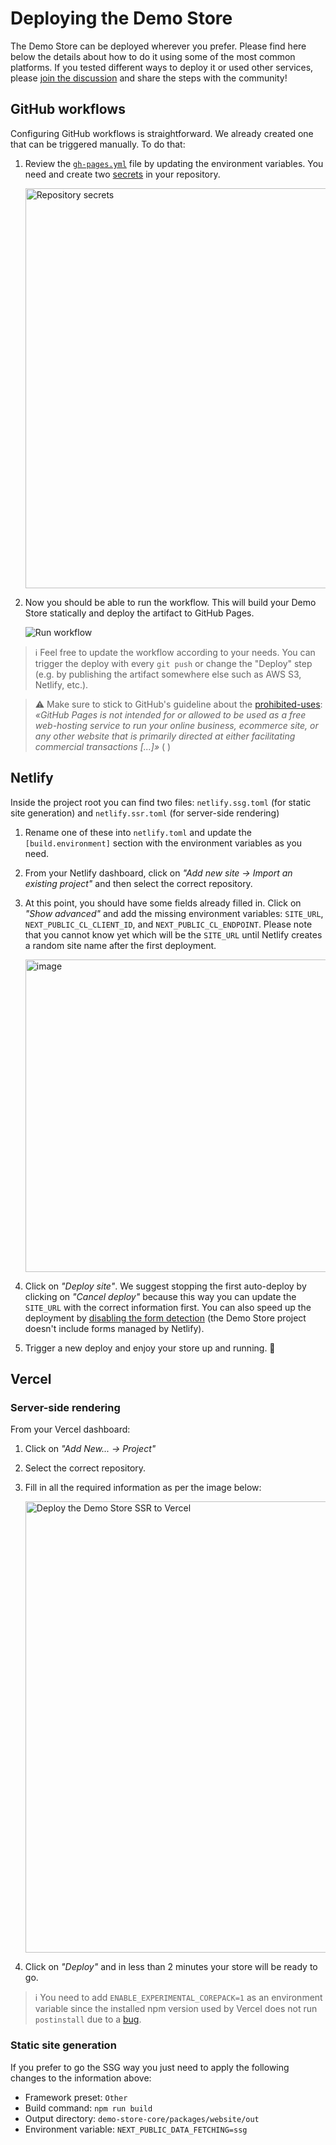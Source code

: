 # Deploying the Demo Store

The Demo Store can be deployed wherever you prefer. Please find here below the details about how to do it using some of the most common platforms. If you tested different ways to deploy it or used other services, please [join the discussion](https://github.com/commercelayer/demo-store-core/discussions/new?category=show-and-tell) and share the steps with the community!

## GitHub workflows

Configuring GitHub workflows is straightforward. We already created one that can be triggered manually. To do that:

1. Review the [`gh-pages.yml`](.github/workflows/gh-pages.yml) file by updating the environment variables. You need and create two [secrets](https://docs.github.com/en/actions/security-guides/encrypted-secrets#creating-encrypted-secrets-for-a-repository) in your repository.

    <img width="640" alt="Repository secrets" src="https://user-images.githubusercontent.com/1681269/185638408-f5c68563-1197-436c-a2b0-9aaf0dfbc16a.png">

2. Now you should be able to run the workflow. This will build your Demo Store statically and deploy the artifact to GitHub Pages.

   ![Run workflow](https://user-images.githubusercontent.com/1681269/185639837-5b81186b-f5e7-43cd-bf7a-1c00f3b71b58.png)

> :information_source: Feel free to update the workflow according to your needs. You can trigger the deploy with every `git push` or change the "Deploy" step (e.g. by publishing the artifact somewhere else such as AWS S3, Netlify, etc.).

> :warning: Make sure to stick to GitHub's guideline about the [prohibited-uses](https://docs.github.com/en/pages/getting-started-with-github-pages/about-github-pages#prohibited-uses): _«GitHub Pages is not intended for or allowed to be used as a free web-hosting service to run your online business, ecommerce site, or any other website that is primarily directed at either facilitating commercial transactions [...]»_ ( )

## Netlify

Inside the project root you can find two files: `netlify.ssg.toml` (for static site generation) and `netlify.ssr.toml` (for server-side rendering)

1. Rename one of these into `netlify.toml` and update the `[build.environment]` section with the environment variables as you need.
2. From your Netlify dashboard, click on _"Add new site -> Import an existing project"_ and then select the correct repository.
3. At this point, you should have some fields already filled in. Click on _"Show advanced"_ and add the missing environment variables: `SITE_URL`, `NEXT_PUBLIC_CL_CLIENT_ID`, and `NEXT_PUBLIC_CL_ENDPOINT`. Please note that you cannot know yet which will be the `SITE_URL` until Netlify creates a random site name after the first deployment.

    <img width="500" alt="image" src="https://user-images.githubusercontent.com/1681269/186125308-c9f73c0c-29d2-4b92-a314-7b65e55ed7c1.png">

4. Click on _"Deploy site"_. We suggest stopping the first auto-deploy by clicking on _"Cancel deploy"_ because this way you can update the `SITE_URL` with the correct information first. You can also speed up the deployment by [disabling the form detection](https://docs.netlify.com/site-deploys/post-processing/form-detection/) (the Demo Store project doesn't include forms managed by Netlify).

5. Trigger a new deploy and enjoy your store up and running. :rocket:

## Vercel

### Server-side rendering

From your Vercel dashboard:

1. Click on _"Add New... -> Project"_
2. Select the correct repository.
3. Fill in all the required information as per the image below:

    <img width="722" alt="Deploy the Demo Store SSR to Vercel" src="https://user-images.githubusercontent.com/1681269/186161145-5c9b8ebc-6fc2-4642-9fcc-f64adcd2e55e.png">

4. Click on _"Deploy"_ and in less than 2 minutes your store will be ready to go.

> :information_source: You need to add `ENABLE_EXPERIMENTAL_COREPACK=1` as an environment variable since the installed npm version used by Vercel does not run `postinstall` due to a [bug](https://github.com/orgs/vercel/discussions/789).

### Static site generation

If you prefer to go the SSG way you just need to apply the following changes to the information above:

- Framework preset: `Other`
- Build command: `npm run build`
- Output directory: `demo-store-core/packages/website/out`
- Environment variable: `NEXT_PUBLIC_DATA_FETCHING=ssg`
